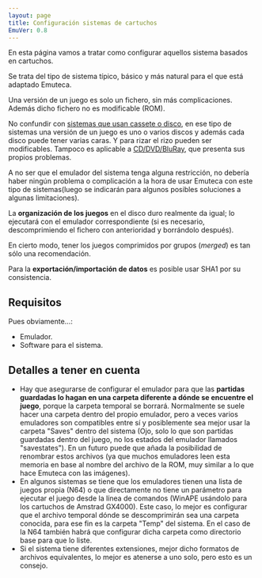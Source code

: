 ```yaml
---
layout: page
title: Configuración sistemas de cartuchos
EmuVer: 0.8
---
```


En esta página vamos a tratar como configurar aquellos sistema basados en cartuchos.

Se trata del tipo de sistema típico, básico y más natural para el que está adaptado Emuteca.

Una versión de un juego es solo un fichero, sin más complicaciones. Además dicho fichero no es modificable (ROM). 

No confundir con [sistemas que usan cassete o disco](Disk-Config), en ese tipo de sistemas una versión de un juego es uno o varios discos y además cada disco puede tener varias caras. Y para rizar el rizo pueden ser modificables. Tampoco es aplicable a [CD/DVD/BluRay](CD-Config), que presenta sus propios problemas.
  
A no ser que el emulador del sistema tenga alguna restricción, no debería haber ningún problema o complicación a la hora de usar Emuteca con este tipo de sistemas(luego se indicarán para algunos posibles soluciones a algunas limitaciones).

La **organización de los juegos** en el disco duro realmente da igual; lo ejecutará con el emulador correspondiente (si es necesario, descomprimiendo el fichero con anterioridad y borrándolo después).

En cierto modo, tener los juegos comprimidos por grupos (*merged*) es tan sólo una recomendación.

Para la **exportación/importación de datos** es posible usar SHA1 por su consistencia.

## Requisitos 

Pues obviamente...:

  - Emulador.
  - Software para el sistema.

## Detalles a tener en cuenta

  - Hay que asegurarse de configurar el emulador para que las **partidas guardadas lo hagan en una carpeta diferente a dónde se encuentre el juego**, porque la carpeta temporal se borrará. Normalmente se suele hacer una carpeta dentro del propio emulador, pero a veces varios emuladores son compatibles entre sí y posiblemente sea mejor usar la carpeta "Saves" dentro del sistema (Ojo, solo lo que son partidas guardadas dentro del juego, no los estados del emulador llamados "savestates"). En un futuro puede que añada la posibilidad de renombrar estos archivos (ya que muchos emuladores leen esta memoria en base al nombre del archivo de la ROM, muy similar a lo que hace Emuteca con las imágenes).
  - En algunos sistemas se tiene que los emuladores tienen una lista de juegos propia (N64) o que directamente no tiene un parámetro para ejecutar el juego desde la línea de comandos (WinAPE usándolo para los cartuchos de Amstrad GX4000). Este caso, lo mejor es configurar que el archivo temporal dónde se descomprimirán sea una carpeta conocida, para ese fin es la carpeta "Temp" del sistema. En el caso de la N64 también habrá que configurar dicha carpeta como directorio base para que lo liste.
  - Si el sistema tiene diferentes extensiones, mejor dicho formatos de archivos equivalentes, lo mejor es atenerse a uno solo, pero esto es un consejo.